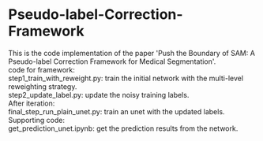 # Pseudo-label-Correction-Framework

This is the code implementation of the paper 'Push the Boundary of SAM: A Pseudo-label Correction Framework for Medical Segmentation'. \
code for framework: \
 step1_train_with_reweight.py: train the initial network with the multi-level reweighting strategy. \
 step2_update_label.py: update the noisy training labels. \
After iteration: \
 final_step_run_plain_unet.py: train an unet with the updated labels. \
Supporting code: \
 get_prediction_unet.ipynb: get the prediction results from the network. 
